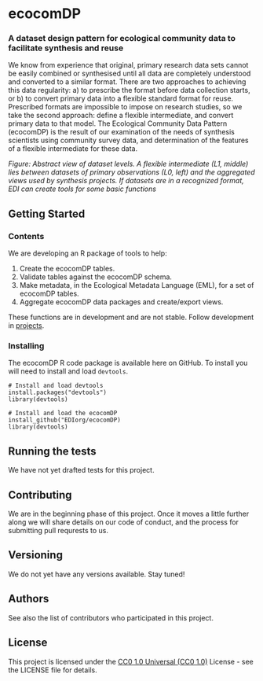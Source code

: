 # ecocomDP
### A dataset design pattern for ecological community data to facilitate synthesis and reuse

We know from experience that original, primary research data sets cannot be easily combined or synthesised until all data are completely understood and converted to a similar format. There are two approaches to achieving this data regularity: a) to prescribe the format before data collection starts, or b) to convert primary data into a flexible standard format for reuse. Prescribed formats are impossible to impose on research studies, so we take the second approach: define a flexible intermediate, and convert primary data to that model. The Ecological Community Data Pattern (ecocomDP) is the result of our examination of the needs of synthesis scientists using community survey data, and determination of the features of a flexible intermediate for these data.



_Figure: Abstract view of dataset levels. A flexible intermediate (L1, middle) lies between datasets of primary observations (L0, left) and the aggregated views used by synthesis projects. If datasets are in a recognized format, EDI can create tools for some basic functions_

## Getting Started

### Contents

We are developing an R package of tools to help:

1. Create the ecocomDP tables.
2. Validate tables against the ecocomDP schema.
3. Make metadata, in the Ecological Metadata Language (EML), for a set of ecocomDP tables.
4. Aggregate ecocomDP data packages and create/export views.
    
These functions are in development and are not stable. Follow development in [projects](https://github.com/EDIorg/ecocomDP/projects).

### Installing

The ecocomDP R code package is available here on GitHub. To install you will need to install and load `devtools`.

```
# Install and load devtools
install.packages("devtools")
library(devtools)

# Install and load the ecocomDP
install_github("EDIorg/ecocomDP)
library(devtools)
```

## Running the tests

We have not yet drafted tests for this project.

## Contributing

We are in the beginning phase of this project. Once it moves a little further along we will share details on our code of conduct, and the process for submitting pull requrests to us.

## Versioning

We do not yet have any versions available. Stay tuned!

## Authors

See also the list of contributors who participated in this project.

## License

This project is licensed under the [CC0 1.0 Universal (CC0 1.0)](https://creativecommons.org/publicdomain/zero/1.0/legalcode) License - see the LICENSE file for details.
